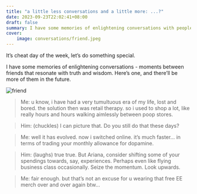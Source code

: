 ```yaml
---
title: "a little less conversations and a little more: ...?"
date: 2023-09-23T22:02:41+08:00
draft: false
summary: I have some memories of enlightening conversations with people. Here’s one, and there’ll be more of them in the future.
cover: 
    image: conversations/friend.jpeg
---
```


It’s cheat day of the week, let’s do something special.

I have some memories of enlightening conversations - moments between friends that resonate with truth and wisdom. Here’s one, and there’ll be more of them in the future.

![friend](/conversations/friend.jpeg)

> Me: u know, i have had a very tumultuous era of my life, lost and bored. the solution then was retail therapy. so i used to shop a lot, like really hours and hours walking aimlessly between poop stores.

> Him: (chuckles) I can picture that. Do you still do that these days?

> Me: well it has evolved. now i switched online. it’s much faster... in terms of trading your monthly allowance for dopamine.

> Him: (laughs) true true. But Ariana, consider shifting some of your spendings towards, say, experiences. Perhaps even like flying business class occasionally. Seize the momentum. Look upwards.

> Me: fair enough. but that’s not an excuse for u wearing that free EE merch over and over again btw…
